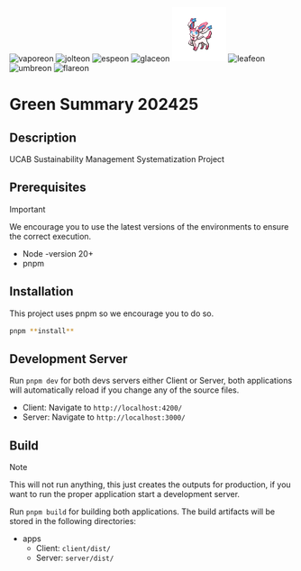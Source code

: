 <img src="https://raw.githubusercontent.com/PokeAPI/sprites/master/sprites/pokemon/134.png" alt="vaporeon"/>
<img src="https://raw.githubusercontent.com/PokeAPI/sprites/master/sprites/pokemon/135.png" alt="jolteon"/>
<img src="https://raw.githubusercontent.com/PokeAPI/sprites/master/sprites/pokemon/196.png" alt="espeon"/>
<img src="https://raw.githubusercontent.com/PokeAPI/sprites/master/sprites/pokemon/471.png" alt="glaceon"/>
<img src="https://raw.githubusercontent.com/PokeAPI/sprites/master/sprites/pokemon/700.png" alt="sylveon"/>
<img src="https://raw.githubusercontent.com/PokeAPI/sprites/master/sprites/pokemon/470.png" alt="leafeon"/>
<img src="https://raw.githubusercontent.com/PokeAPI/sprites/master/sprites/pokemon/197.png" alt="umbreon"/>
<img src="https://raw.githubusercontent.com/PokeAPI/sprites/master/sprites/pokemon/136.png" alt="flareon"/>

# Green Summary 202425

## Description

UCAB Sustainability Management Systematization Project

## Prerequisites

> [!IMPORTANT]
We encourage you to use the latest versions of the environments to ensure the correct execution.

- Node -version 20+
- pnpm

## Installation
This project uses pnpm so we encourage you to do so.
```bash
pnpm **install**
```

## Development Server
Run `pnpm dev` for both devs servers either Client or Server, both applications will automatically reload if you change any of the source files.
- Client: Navigate to `http://localhost:4200/`
- Server: Navigate to `http://localhost:3000/`

## Build

> [!NOTE]
This will not run anything, this just creates the outputs for production, if you want to run the proper application start a development server.

Run `pnpm build` for building both applications. The build artifacts will be stored in the following directories:
- apps
  - Client: `client/dist/`
  - Server: `server/dist/`
